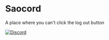 # Saocord
A place where you can't click the log out button

  <a href="https://discord.gg/dNtAUcFZ5k">
    <img alt="Discord" src="https://img.shields.io/discord/888087684709490748?color=%33CCFF&label=Discord%20Server&logo=discord&logoColor=%33CCFF">
  </a>
